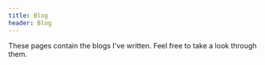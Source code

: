 ```yaml
---
title: Blog
header: Blog
---
```


These pages contain the blogs I've written. Feel free to take a look through them.

